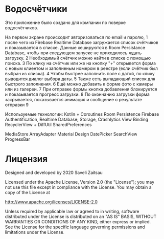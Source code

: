 # Водосчётчики

Это приложение было создано для компании по поверке водосчётчиков.

На первом экране происходит авторизоваться по email и паролю,
1
после чего из Firebase Realtime Database загружается список счётчиков и показывается в списке.
Данные кешируются в Room Persistance Database, чтобы при следующем запуске не приходилось ждать загрузку.
2
Необходимый счётчик можно найти в списке с помощью поиска.
3
По клику на счётчик или же на кнопку "+" открывется форма с новым клиентом и заполненым номером в реестре (если счётчик был выбран из списка).
4
Чтобы быстрее заполнить поле с датой, по клику выводится диалог выбора даты.
5
Также есть выпадающий список для быстрого заполнения.
6
Ещё можно добавить к форме фото с камеры или из галереи.
7
При отправке формы кнопка добавления блокируется и показывается прогресс загрузки.
8
По окончанию загрузки форма закрывается, показывается анимация и сообщение о результате отправки
9

Используемые технологии:
Kotlin + Coroutines
Room Persistence
Firebase Authentification, Realtime Database, Storage, Crashlytics
View Binding
RecyclerView + DiffUtil
SharedPreferences

MediaStore
ArrayAdapter
Material Design
DatePicker
SearchView
ProgressBar

# Лицензия

Designed and developed by 2020 Saveli Zaitsau

Licensed under the Apache License, Version 2.0 (the "License");
you may not use this file except in compliance with the License.
You may obtain a copy of the License at

   http://www.apache.org/licenses/LICENSE-2.0

Unless required by applicable law or agreed to in writing, software
distributed under the License is distributed on an "AS IS" BASIS,
WITHOUT WARRANTIES OR CONDITIONS OF ANY KIND, either express or implied.
See the License for the specific language governing permissions and
limitations under the License.
